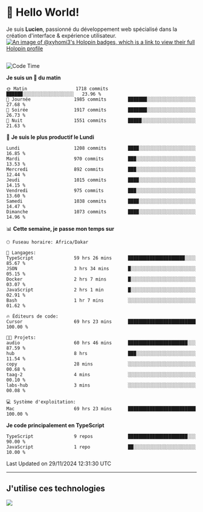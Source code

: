 # 👋 Hello World!

Je suis **Lucien**, passionné du développement web spécialisé dans la création d'interface & expérience utilisateur.
[![An image of @xyhomi3's Holopin badges, which is a link to view their full Holopin profile](https://holopin.me/xyhomi3)](https://holopin.io/@xyhomi3)

##

<!--START_SECTION:waka-->
![Code Time](http://img.shields.io/badge/Code%20Time-2%2C654%20hrs%2024%20mins-blue)

**Je suis un 🐤 du matin** 

```text
🌞 Matin                  1718 commits        ██████░░░░░░░░░░░░░░░░░░░   23.96 % 
🌆 Journée                1985 commits        ███████░░░░░░░░░░░░░░░░░░   27.68 % 
🌃 Soirée                 1917 commits        ███████░░░░░░░░░░░░░░░░░░   26.73 % 
🌙 Nuit                   1551 commits        █████░░░░░░░░░░░░░░░░░░░░   21.63 % 
```
📅 **Je suis le plus productif le Lundi** 

```text
Lundi                    1208 commits        ████░░░░░░░░░░░░░░░░░░░░░   16.85 % 
Mardi                    970 commits         ███░░░░░░░░░░░░░░░░░░░░░░   13.53 % 
Mercredi                 892 commits         ███░░░░░░░░░░░░░░░░░░░░░░   12.44 % 
Jeudi                    1015 commits        ████░░░░░░░░░░░░░░░░░░░░░   14.15 % 
Vendredi                 975 commits         ███░░░░░░░░░░░░░░░░░░░░░░   13.60 % 
Samedi                   1038 commits        ████░░░░░░░░░░░░░░░░░░░░░   14.47 % 
Dimanche                 1073 commits        ████░░░░░░░░░░░░░░░░░░░░░   14.96 % 
```


📊 **Cette semaine, je passe mon temps sur** 

```text
🕑︎ Fuseau horaire: Africa/Dakar

💬 Langages: 
TypeScript               59 hrs 26 mins      █████████████████████░░░░   85.67 % 
JSON                     3 hrs 34 mins       █░░░░░░░░░░░░░░░░░░░░░░░░   05.15 % 
Docker                   2 hrs 7 mins        █░░░░░░░░░░░░░░░░░░░░░░░░   03.07 % 
JavaScript               2 hrs 1 min         █░░░░░░░░░░░░░░░░░░░░░░░░   02.91 % 
Bash                     1 hr 7 mins         ░░░░░░░░░░░░░░░░░░░░░░░░░   01.62 % 

🔥 Éditeurs de code: 
Cursor                   69 hrs 23 mins      █████████████████████████   100.00 % 

🐱‍💻 Projets: 
audio                    60 hrs 46 mins      ██████████████████████░░░   87.59 % 
hub                      8 hrs               ███░░░░░░░░░░░░░░░░░░░░░░   11.54 % 
copy                     28 mins             ░░░░░░░░░░░░░░░░░░░░░░░░░   00.68 % 
taag-2                   4 mins              ░░░░░░░░░░░░░░░░░░░░░░░░░   00.10 % 
labs-hub                 3 mins              ░░░░░░░░░░░░░░░░░░░░░░░░░   00.08 % 

💻 Système d'exploitation: 
Mac                      69 hrs 23 mins      █████████████████████████   100.00 % 
```

**Je code principalement en TypeScript** 

```text
TypeScript               9 repos             ██████████████████████░░░   90.00 % 
JavaScript               1 repo              ██░░░░░░░░░░░░░░░░░░░░░░░   10.00 % 
```




 Last Updated on 29/11/2024 12:31:30 UTC
<!--END_SECTION:waka-->
---

## J'utilise ces technologies

<p align="left">
  <a href="https://skillicons.dev">
    <img src="https://skillicons.dev/icons?i=ts,js,md,scss,tailwind,react,docker,express,astro,vite,nextjs,vercel,figma,ableton" />
  </a>
</p>

